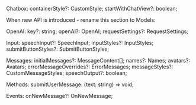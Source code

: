 Chatbox:
containerStyle?: CustomStyle;
startWithChatView?: boolean;

When new API is introduced - rename this section to Models:

OpenAI:
key?: string;
openAI?: OpenAI;
requestSettings?: RequestSettings;

Input:
speechInput?: SpeechInput;
inputStyles?: InputStyles;
submitButtonStyles?: SubmitButtonStyles;

Messages:
initialMessages?: MessageContent[];
names?: Names;
avatars?: Avatars;
errorMessageOverrides?: ErrorMessages;
messageStyles?: CustomMessageStyles;
speechOutput?: boolean;

Methods:
submitUserMessage: (text: string) => void;

Events:
onNewMessage?: OnNewMessage;
